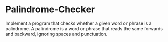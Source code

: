 # Palindrome-Checker
Implement a program that checks whether a given word or phrase is a palindrome. A palindrome is a word or phrase that reads the same forwards and backward, ignoring spaces and punctuation.
